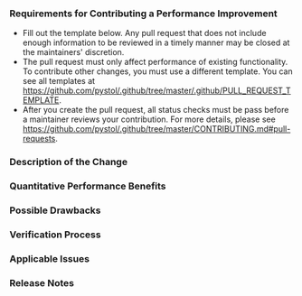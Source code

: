 ### Requirements for Contributing a Performance Improvement

* Fill out the template below. Any pull request that does not include
enough information to be reviewed in a timely manner may be closed at the maintainers' discretion.
* The pull request must only affect performance of existing functionality.
To contribute other changes, you must use a different template.
You can see all templates at <https://github.com/pystol/.github/tree/master/.github/PULL_REQUEST_TEMPLATE>.
* After you create the pull request, all status checks must be pass before
a maintainer reviews your contribution. For more details, please see
<https://github.com/pystol/.github/tree/master/CONTRIBUTING.md#pull-requests>.

### Description of the Change

<!--

We must be able to understand the design of your change from this description.
If we can't get a good idea of what the code will be doing from the description
here, the pull request may be closed at the maintainers' discretion. Keep in
mind that the maintainer reviewing this PR may not be familiar with or have
worked with the code here recently, so please walk us through the concepts.

-->

### Quantitative Performance Benefits

<!--

Describe the exact performance improvement observed (for example, reduced time to
complete an operation, reduced memory use, etc.). Describe how you measured this
change. Bonus points for including graphs that demonstrate the improvement or
attached dumps from the built-in profiling tools.

-->

### Possible Drawbacks

<!-- What are the possible side-effects or negative impacts of the code change? -->

### Verification Process

<!--

What process did you follow to verify that the change has not introduced any regressions?
Describe the actions you performed (including buttons you clicked, text you typed,
commands you ran, etc.), and describe the results you observed.

-->

### Applicable Issues

<!-- Enter any applicable Issues here -->

### Release Notes

<!--

Please describe the changes in a single line that explains this improvement in
terms that a user can understand.  This text will be used in Pystol's release notes.

If this change is not user-facing or notable enough to be included in release notes
you may use the strings "Not applicable" or "N/A" here.

Examples:

- The GitHub package now allows you to add co-authors to commits.
- Fixed an issue where multiple cursors did not work in a file with a single line.
- Increased the performance of searching and replacing across a whole project.

-->
